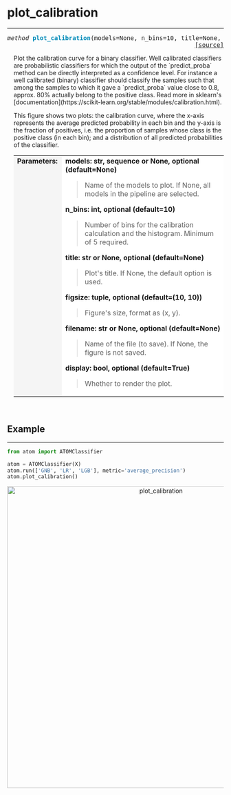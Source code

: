 # plot_calibration
------------------

<a name="atom"></a>
<pre><em>method</em> <strong style="color:#008AB8">plot_calibration</strong>(models=None, n_bins=10, title=None, figsize=(10, 10), filename=None, display=True)
<div align="right"><a href="https://github.com/tvdboom/ATOM/blob/master/atom/plots.py#L1799">[source]</a></div></pre>
<div style="padding-left:3%">
Plot the calibration curve for a binary classifier.
 Well calibrated classifiers are probabilistic classifiers for which the
 output of the `predict_proba` method can be directly interpreted as a
 confidence level. For instance a well calibrated (binary) classifier
 should classify the samples such that among the samples to which it gave
 a `predict_proba` value close to 0.8, approx. 80% actually belong to the
 positive class. Read more in sklearn's
 [documentation](https://scikit-learn.org/stable/modules/calibration.html).
 
 This figure shows two plots: the calibration curve, where
 the x-axis represents the average predicted probability in each bin and the
 y-axis is the fraction of positives, i.e. the proportion of samples whose
 class is the positive class (in each bin); and a distribution of all
 predicted probabilities of the classifier.
<br />
<table width="100%">
<tr>
<td width="15%" style="vertical-align:top; background:#F5F5F5;"><strong>Parameters:</strong></td>
<td width="75%" style="background:white;">
<strong>models: str, sequence or None, optional (default=None)</strong>
<blockquote>
Name of the models to plot. If None, all models in the pipeline are selected.
</blockquote>
<strong>n_bins: int, optional (default=10)</strong>
<blockquote>
Number of bins for the calibration calculation and the histogram.
 Minimum of 5 required.
</blockquote>
<strong>title: str or None, optional (default=None)</strong>
<blockquote>
Plot's title. If None, the default option is used.
</blockquote>
<strong>figsize: tuple, optional (default=(10, 10))</strong>
<blockquote>
Figure's size, format as (x, y).
</blockquote>
<strong>filename: str or None, optional (default=None)</strong>
<blockquote>
Name of the file (to save). If None, the figure is not saved.
</blockquote>
<strong>display: bool, optional (default=True)</strong>
<blockquote>
Whether to render the plot.
</blockquote>
</tr>
</table>
</div>
<br />



## Example
----------

```python
from atom import ATOMClassifier

atom = ATOMClassifier(X)
atom.run(['GNB', 'LR', 'LGB'], metric='average_precision')
atom.plot_calibration()
```
<div align="center">
    <img src="/img/plots/plot_calibration.png" alt="plot_calibration" width="700" height="700"/>
</div>
